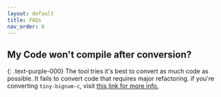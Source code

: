 ```yaml
---
layout: default
title: FAQs
nav_order: 6
---
```


## My Code won't compile after conversion?
{: .text-purple-000}
The tool tries it's best to convert as much code as possible. It fails to convert code that requires major refactoring. if you're converting `tiny-bignum-c`, visit [this link for more info.](https://github.com/secure-sw-dev/checkedc-tiny-bignum-c#initial-conversion)